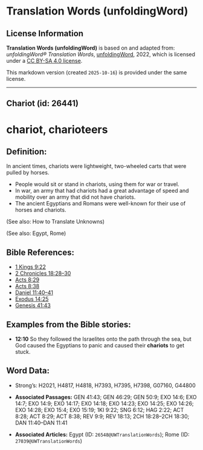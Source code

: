 # Translation Words (unfoldingWord)

## License Information

**Translation Words (unfoldingWord)** is based on and adapted from: _unfoldingWord® Translation Words_, [unfoldingWord](https://unfoldingword.org/utw), 2022, which is licensed under a [CC BY-SA 4.0 license](https://creativecommons.org/licenses/by-sa/4.0/legalcode.en).

This markdown version (created `2025-10-16`) is provided under the same license.



--------------------------------

## Chariot (id: 26441)

chariot, charioteers
====================

Definition:
-----------

In ancient times, chariots were lightweight, two\-wheeled carts that were pulled by horses.

* People would sit or stand in chariots, using them for war or travel.
* In war, an army that had chariots had a great advantage of speed and mobility over an army that did not have chariots.
* The ancient Egyptians and Romans were well\-known for their use of horses and chariots.

(See also: How to Translate Unknowns)

(See also: Egypt, Rome)

Bible References:
-----------------

* [1 Kings 9:22](https://ref.ly/1Kgs9:22)
* [2 Chronicles 18:28–30](https://ref.ly/2Chr18:28-2Chr18:30)
* [Acts 8:29](https://ref.ly/Acts8:29)
* [Acts 8:38](https://ref.ly/Acts8:38)
* [Daniel 11:40–41](https://ref.ly/Dan11:40-Dan11:41)
* [Exodus 14:25](https://ref.ly/Exod14:25)
* [Genesis 41:43](https://ref.ly/Gen41:43)

Examples from the Bible stories:
--------------------------------

* **12:10** So they followed the Israelites onto the path through the sea, but God caused the Egyptians to panic and caused their **chariots** to get stuck.

Word Data:
----------

* Strong’s: H2021, H4817, H4818, H7393, H7395, H7398, G07160, G44800

* **Associated Passages:** GEN 41:43; GEN 46:29; GEN 50:9; EXO 14:6; EXO 14:7; EXO 14:9; EXO 14:17; EXO 14:18; EXO 14:23; EXO 14:25; EXO 14:26; EXO 14:28; EXO 15:4; EXO 15:19; 1KI 9:22; SNG 6:12; HAG 2:22; ACT 8:28; ACT 8:29; ACT 8:38; REV 9:9; REV 18:13; 2CH 18:28–2CH 18:30; DAN 11:40–DAN 11:41
* **Associated Articles:** Egypt (ID: `26548@UWTranslationWords`); Rome (ID: `27039@UWTranslationWords`)

